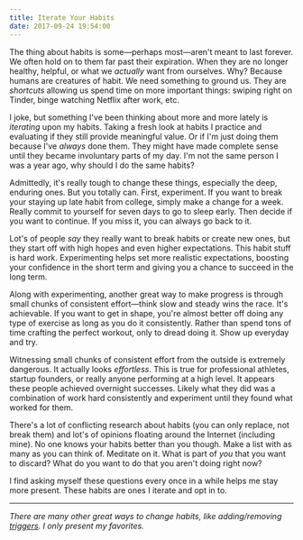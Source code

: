 ```yaml
---
title: Iterate Your Habits
date: 2017-09-24 19:54:00
---
```


The thing about habits is some—perhaps most—aren't meant to last forever. We often hold on to them far past their expiration. When they are no longer healthy, helpful, or what we *actually* want from ourselves. Why? Because humans are creatures of habit. We need something to ground us. They are *shortcuts* allowing us spend time on more important things: swiping right on Tinder, binge watching Netflix after work, etc.

I joke, but something I've been thinking about more and more lately is *iterating* upon my habits. Taking a fresh look at habits I practice and evaluating if they still provide meaningful value. Or if I'm just doing them because I've *always* done them. They might have made complete sense until they became involuntary parts of my day. I'm not the same person I was a year ago, why should I do the same habits?

Admittedly, it's really tough to change these things, especially the deep, enduring ones. But you totally can. First, experiment. If you want to break your staying up late habit from college, simply make a change for a week. Really commit to yourself for seven days to go to sleep early. Then decide if you want to continue. If you miss it, you can always go back to it.

Lot's of people *say* they really want to break habits or create new ones, but they start off with high hopes and even higher expectations. This habit stuff is hard work. Experimenting helps set more realistic expectations, boosting your confidence in the short term and giving you a chance to succeed in the long term.

Along with experimenting, another great way to make progress is through small chunks of consistent effort—think slow and steady wins the race. It's achievable. If you want to get in shape, you're almost better off doing any type of exercise as long as you do it consistently. Rather than spend tons of time crafting the perfect workout, only to dread doing it. Show up everyday and try.

Witnessing small chunks of consistent effort from the outside is extremely dangerous. It actually looks *effortless*. This is true for professional athletes, startup founders, or really anyone performing at a high level. It appears these people achieved overnight successes. Likely what they did was a combination of work hard consistently and experiment until they found what worked for them.

There's a lot of conflicting research about habits (you can only replace, not break them) and lot's of opinions floating around the Internet (including mine). No one knows your habits better than you though. Make a list with as many as you can think of. Meditate on it. What is part of *you* that you want to discard? What do you want to do that you aren't doing right now?

I find asking myself these questions every once in a while helps me stay more present. These habits are ones I iterate and opt in to.

***

*There are many other great ways to change habits, like adding/removing [triggers](https://duckduckgo.com/?q=habit+triggers). I only present my favorites.*
